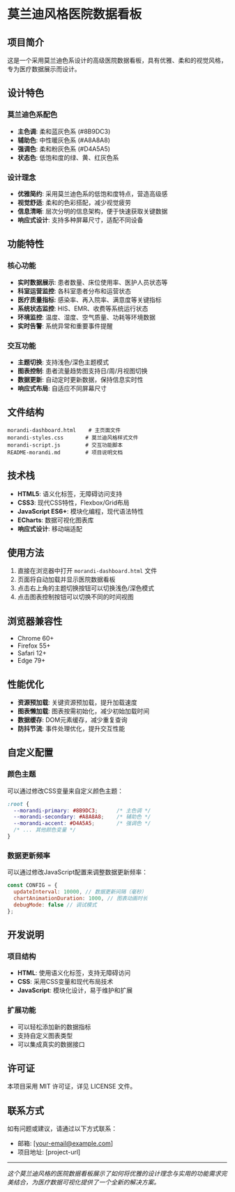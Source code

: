 # 莫兰迪风格医院数据看板

## 项目简介

这是一个采用莫兰迪色系设计的高级医院数据看板，具有优雅、柔和的视觉风格，专为医疗数据展示而设计。

## 设计特色

### 莫兰迪色系配色
- **主色调**: 柔和蓝灰色系 (#8B9DC3)
- **辅助色**: 中性暖灰色系 (#A8A8A8)
- **强调色**: 柔和粉灰色系 (#D4A5A5)
- **状态色**: 低饱和度的绿、黄、红灰色系

### 设计理念
- **优雅简约**: 采用莫兰迪色系的低饱和度特点，营造高级感
- **视觉舒适**: 柔和的色彩搭配，减少视觉疲劳
- **信息清晰**: 层次分明的信息架构，便于快速获取关键数据
- **响应式设计**: 支持多种屏幕尺寸，适配不同设备

## 功能特性

### 核心功能
- **实时数据展示**: 患者数量、床位使用率、医护人员状态等
- **科室运营监控**: 各科室患者分布和运营状态
- **医疗质量指标**: 感染率、再入院率、满意度等关键指标
- **系统状态监控**: HIS、EMR、收费等系统运行状态
- **环境监控**: 温度、湿度、空气质量、功耗等环境数据
- **实时告警**: 系统异常和重要事件提醒

### 交互功能
- **主题切换**: 支持浅色/深色主题模式
- **图表控制**: 患者流量趋势图支持日/周/月视图切换
- **数据更新**: 自动定时更新数据，保持信息实时性
- **响应式布局**: 自适应不同屏幕尺寸

## 文件结构

```
morandi-dashboard.html    # 主页面文件
morandi-styles.css       # 莫兰迪风格样式文件
morandi-script.js        # 交互功能脚本
README-morandi.md        # 项目说明文档
```

## 技术栈

- **HTML5**: 语义化标签，无障碍访问支持
- **CSS3**: 现代CSS特性，Flexbox/Grid布局
- **JavaScript ES6+**: 模块化编程，现代语法特性
- **ECharts**: 数据可视化图表库
- **响应式设计**: 移动端适配

## 使用方法

1. 直接在浏览器中打开 `morandi-dashboard.html` 文件
2. 页面将自动加载并显示医院数据看板
3. 点击右上角的主题切换按钮可以切换浅色/深色模式
4. 点击图表控制按钮可以切换不同的时间视图

## 浏览器兼容性

- Chrome 60+
- Firefox 55+
- Safari 12+
- Edge 79+

## 性能优化

- **资源预加载**: 关键资源预加载，提升加载速度
- **图表懒加载**: 图表按需初始化，减少初始加载时间
- **数据缓存**: DOM元素缓存，减少重复查询
- **防抖节流**: 事件处理优化，提升交互性能

## 自定义配置

### 颜色主题
可以通过修改CSS变量来自定义颜色主题：

```css
:root {
  --morandi-primary: #8B9DC3;      /* 主色调 */
  --morandi-secondary: #A8A8A8;    /* 辅助色 */
  --morandi-accent: #D4A5A5;       /* 强调色 */
  /* ... 其他颜色变量 */
}
```

### 数据更新频率
可以通过修改JavaScript配置来调整数据更新频率：

```javascript
const CONFIG = {
  updateInterval: 10000, // 数据更新间隔（毫秒）
  chartAnimationDuration: 1000, // 图表动画时长
  debugMode: false // 调试模式
};
```

## 开发说明

### 项目结构
- **HTML**: 使用语义化标签，支持无障碍访问
- **CSS**: 采用CSS变量和现代布局技术
- **JavaScript**: 模块化设计，易于维护和扩展

### 扩展功能
- 可以轻松添加新的数据指标
- 支持自定义图表类型
- 可以集成真实的数据接口

## 许可证

本项目采用 MIT 许可证，详见 LICENSE 文件。

## 联系方式

如有问题或建议，请通过以下方式联系：
- 邮箱: [your-email@example.com]
- 项目地址: [project-url]

---

*这个莫兰迪风格的医院数据看板展示了如何将优雅的设计理念与实用的功能需求完美结合，为医疗数据可视化提供了一个全新的解决方案。*
